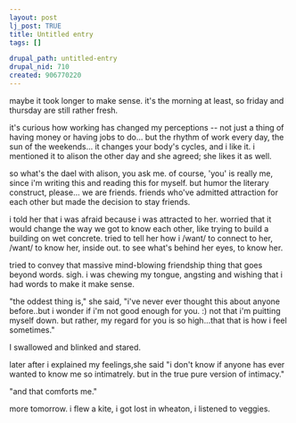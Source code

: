 ```yaml
--- 
layout: post
lj_post: TRUE
title: Untitled entry
tags: []

drupal_path: untitled-entry
drupal_nid: 710
created: 906770220
---
```

maybe it took longer to make sense. it's the morning at least, so friday and thursday are still rather fresh.

it's curious how working has changed my perceptions -- not just a thing of having money or having jobs to do... but the rhythm of work every day, the sun of the weekends... it changes your body's cycles, and i like it. i mentioned it to alison the other day and she agreed; she likes it as well.

so what's the dael with alison, you ask me. of course, 'you' is really me, since i'm writing this and reading this for myself. but humor the literary construct, please...  we are friends. friends who've admitted attraction for each other but made the decision to stay friends.

i told her that i was afraid because i was attracted to her. worried that it would change the way we got to know each other, like trying to build a building on wet concrete. tried to tell her how i /want/ to connect to her, /want/ to know her, inside out. to see what's behind her eyes, to know her.

tried to convey that massive mind-blowing friendship thing that goes beyond words. sigh. i was chewing my tongue, angsting and wishing that i had words to make it make sense.

"the oddest thing is," she said, "i've never ever thought this about anyone before..but i wonder if i'm not good enough for you. :) not that i'm puitting myself down. but rather, my regard for you is so high...that that is how i feel sometimes."

I swallowed and blinked and stared.

later after i explained my feelings,she said "i don't know if anyone has ever wanted to know me so intimatrely. but in the true pure version of intimacy."

"and that comforts me."

more tomorrow. i flew a kite, i got lost in wheaton, i listened to veggies.
